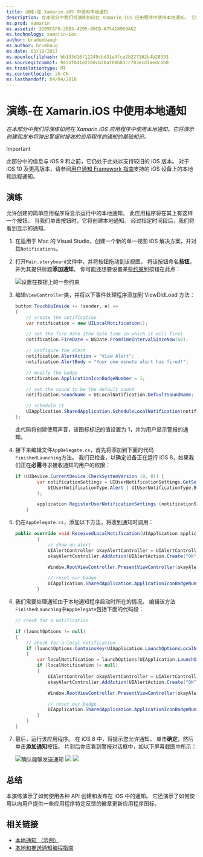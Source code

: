 ```yaml
---
title: 演练-在 Xamarin.iOS 中使用本地通知
description: 在本部分中我们将演练如何在 Xamarin.iOS 应用程序中使用本地通知。 它将演示创建和发布将弹出警报时接收的应用程序的通知的基础知识。
ms.prod: xamarin
ms.assetid: 32B9C6F0-2BB3-4295-99CB-A75418969A62
ms.technology: xamarin-ios
author: bradumbaugh
ms.author: brumbaug
ms.date: 03/18/2017
ms.openlocfilehash: bb133d16f12249cbd31e4fce2b227162b4b28333
ms.sourcegitcommit: 945df041e2180cb20af08b83cc703ecd1aedc6b0
ms.translationtype: MT
ms.contentlocale: zh-CN
ms.lasthandoff: 04/04/2018
---
```

# <a name="walkthrough---using-local-notifications-in-xamarinios"></a>演练-在 Xamarin.iOS 中使用本地通知

_在本部分中我们将演练如何在 Xamarin.iOS 应用程序中使用本地通知。它将演示创建和发布将弹出警报时接收的应用程序的通知的基础知识。_

> [!IMPORTANT]
> 此部分中的信息与 iOS 9 和之前，它仍处于此处以支持较旧的 iOS 版本。 对于 iOS 10 及更高版本，请参阅[用户通知 Framework 指南](~/ios/platform/user-notifications/index.md)支持的 iOS 设备上的本地和远程通知。

## <a name="walkthrough"></a>演练

允许创建的简单应用程序将显示运行中的本地通知。 此应用程序将在其上有这样一个按钮。 当我们单击按钮时，它将创建本地通知。 经过指定时间段后，我们将看到显示的通知。


1. 在适用于 Mac 的 Visual Studio，创建一个新的单一视图 iOS 解决方案，并对其`Notifications`。
1. 打开`Main.storyboard`文件中，并将按钮拖动到该视图。 将该按钮命名**按钮**，并为其提供标题**添加通知**。 你可能还想要设置某些[约束](~/ios/user-interface/designer/designer-auto-layout.md)到按钮在此点： 

    ![](local-notifications-in-ios-walkthrough-images/image3.png "设置在按钮上的一些约束")
1. 编辑`ViewController`类，并将以下事件处理程序添加到 ViewDidLoad 方法：

    ```csharp
    button.TouchUpInside += (sender, e) =>
    {
        // create the notification
        var notification = new UILocalNotification();

        // set the fire date (the date time in which it will fire)
        notification.FireDate = NSDate.FromTimeIntervalSinceNow(60);

        // configure the alert
        notification.AlertAction = "View Alert";
        notification.AlertBody = "Your one minute alert has fired!";

        // modify the badge
        notification.ApplicationIconBadgeNumber = 1;

        // set the sound to be the default sound
        notification.SoundName = UILocalNotification.DefaultSoundName;

        // schedule it
        UIApplication.SharedApplication.ScheduleLocalNotification(notification);
    };
    ```

    此代码将创建使用声音，该图标标记的值设置为 1，并为用户显示警报的通知。

1. 接下来编辑文件`AppDelegate.cs`，首先将添加到下面的代码`FinishedLaunching`方法。 我们已检查，以确定设备正在运行 iOS 8，如果我们正在**必需**寻求接收通知的用户的权限：

    ```csharp
    if (UIDevice.CurrentDevice.CheckSystemVersion (8, 0)) {
            var notificationSettings = UIUserNotificationSettings.GetSettingsForTypes (
                UIUserNotificationType.Alert | UIUserNotificationType.Badge | UIUserNotificationType.Sound, null
            );

            application.RegisterUserNotificationSettings (notificationSettings);
        }
    ```

1. 仍在`AppDelegate.cs`，添加以下方法，将收到通知时调用：

    ```csharp
    public override void ReceivedLocalNotification(UIApplication application, UILocalNotification notification)
            {
                // show an alert
                UIAlertController okayAlertController = UIAlertController.Create(notification.AlertAction, notification.AlertBody, UIAlertControllerStyle.Alert);
                okayAlertController.AddAction(UIAlertAction.Create("OK", UIAlertActionStyle.Default, null));

                Window.RootViewController.PresentViewController(okayAlertController, true, null);

                // reset our badge
                UIApplication.SharedApplication.ApplicationIconBadgeNumber = 0;
            }

    ```

1. 我们需要处理通知由于本地通知程序启动时所在的情况。 编辑该方法`FinishedLaunching`中`AppDelegate`包括下面的代码段：


    ```csharp
    // check for a notification

    if (launchOptions != null)
    {
        // check for a local notification
        if (launchOptions.ContainsKey(UIApplication.LaunchOptionsLocalNotificationKey))
        {
            var localNotification = launchOptions[UIApplication.LaunchOptionsLocalNotificationKey] as UILocalNotification;
            if (localNotification != null)
            {
                UIAlertController okayAlertController = UIAlertController.Create(localNotification.AlertAction, localNotification.AlertBody, UIAlertControllerStyle.Alert);
                okayAlertController.AddAction(UIAlertAction.Create("OK", UIAlertActionStyle.Default, null));

                Window.RootViewController.PresentViewController(okayAlertController, true, null);

                // reset our badge
                UIApplication.SharedApplication.ApplicationIconBadgeNumber = 0;
            }
        }
    }

    ```

1. 最后，运行该应用程序。 在 iOS 8 中，将提示您允许通知。 单击**确定**，然后单击**添加通知**按钮。 片刻后你应看到警报对话框中，如以下屏幕截图中所示：

    ![](local-notifications-in-ios-walkthrough-images/image0.png "确认能够发送通知") ![ ](local-notifications-in-ios-walkthrough-images/image1.png "添加通知按钮") ![ ](local-notifications-in-ios-walkthrough-images/image2.png "通知警报对话框")

## <a name="summary"></a>总结

本演练演示了如何使用各种 API 创建和发布在 iOS 中的通知。 它还演示了如何使用以向用户提供一些应用程序特定反馈的徽章更新应用程序图标。


## <a name="related-links"></a>相关链接

- [本地通知 （示例）](https://developer.xamarin.com/samples/monotouch/LocalNotifications)
- [本地和推送通知编程指南](https://developer.apple.com/library/prerelease/content/documentation/NetworkingInternet/Conceptual/RemoteNotificationsPG/)
